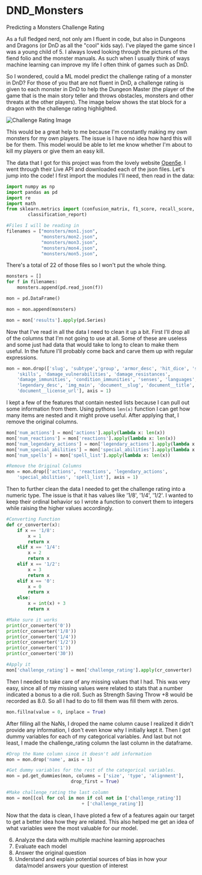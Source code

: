# DND_Monsters
Predicting a Monsters Challenge Rating

As a full fledged nerd, not only am I fluent in code, but also in Dungeons and 
Dragons (or DnD as all the "cool" kids say). I've played the game since I was
a young child of 5. I always loved looking through the pictures of the fiend 
folio and the monster manuals. As such when I usually think of ways machine 
learning can improve my life I often think of games such as DnD.

So I wondered, could a ML model predict the challenge rating of a monster in 
DnD? For those of you that are not fluent in DnD, a challenge rating is given
to each monster in DnD to help the Dungeon Master (the player of the game that 
is the main story teller and throws obstacles, monsters and other threats at the
other players). The image below shows the stat block for a dragon with the
challenge rating highlighted.

![Challenge Rating Image](https://4.bp.blogspot.com/-RS6NaXZPb6A/V5vQO-IFt9I/AAAAAAAAIZI/3JqykSpr1k4oBkfYMpmoQs0Vq3mLaNSxwCLcB/s1600/challengerating.jpg)

This would be a great help to me because I'm constantly making my own monsters 
for my own players. The issue is I have no idea how hard this will be for them.
This model would be able to let me know whether I'm about to kill my players or
give them an easy kill.

The data that I got for this project was from the lovely website [Open5e](https://open5e.com/).
I went through their Live API and downloaded each of the json files. Let's jump
into the code! I first import the modules I'll need, then read in the data:

```python
import numpy as np
import pandas as pd
import re
import math
from sklearn.metrics import (confusion_matrix, f1_score, recall_score,
        classification_report)

#Files I will be reading in
filenames = ["monsters/mon1.json",
             "monsters/mon2.json",
             "monsters/mon3.json",
             "monsters/mon4.json",
             "monsters/mon5.json",
```

There's a total of 22 of those files so I won't put the whole thing.

```python
monsters = []
for f in filenames:
    monsters.append(pd.read_json(f))

mon = pd.DataFrame()

mon = mon.append(monsters)

mon = mon['results'].apply(pd.Series)
```

Now that I've read in all the data I need to clean it up a bit. First I'll drop
all of the columns that I'm not going to use at all. Some of these are useless
and some just had data that would take to long to clean to make them useful. 
In the future I'll probably come back and carve them up with regular expressions.

```python
mon = mon.drop(['slug', 'subtype','group', 'armor_desc', 'hit_dice', 'speed',
    'skills', 'damage_vulnerabilities', 'damage_resistances',
    'damage_immunities', 'condition_immunities', 'senses', 'languages',
    'legendary_desc', 'img_main', 'document__slug', 'document__title',
    'document__license_url'], axis = 1)
```

I kept a few of the features that contain nested lists because I can pull out
some information from them. Using pythons `len(x)` function I can get how many 
items are nested and it might prove useful. After applying that, I remove the
original columns.

```python
mon['num_actions'] = mon['actions'].apply(lambda x: len(x))
mon['num_reactions'] = mon['reactions'].apply(lambda x: len(x))
mon['num_legendary_actions'] = mon['legendary_actions'].apply(lambda x: len(x))
mon['num_special_abilities'] = mon['special_abilities'].apply(lambda x: len(x))
mon['num_spells'] = mon['spell_list'].apply(lambda x: len(x))

#Remove the Original Columns
mon = mon.drop(['actions', 'reactions', 'legendary_actions',
    'special_abilities', 'spell_list'], axis = 1)
```

Then to further clean the data I needed to get the challenge rating into a
numeric type. The issue is that it has values like '1/8', '1/4', '1/2'. I wanted
to keep their ordinal behavior so I wrote a function to convert them to integers
while raising the higher values accordingly.

```python
#Converting Function
def cr_converter(x):
    if x == '1/8':
        x = 1
        return x
    elif x == '1/4':
        x = 2
        return x
    elif x == '1/2':
        x = 3
        return x
    elif x == '0':
        x = 0
        return x
    else:
        x = int(x) + 3
        return x

#Make sure it works
print(cr_converter('0'))
print(cr_converter('1/8'))
print(cr_converter('1/4'))
print(cr_converter('1/2'))
print(cr_converter('1'))
print(cr_converter('30'))

#Apply it
mon['challenge_rating'] = mon['challenge_rating'].apply(cr_converter)
```

Then I needed to take care of any missing values that I had. This was very easy,
since all of my missing values were related to stats that a number indicated a 
bonus to a die roll. Such as Strength Saving Throw +8 would be recorded as 8.0.
So all I had to do to fill them was fill them with zeros.

```python
mon.fillna(value = 0, inplace = True)
```

After filling all the NaNs, I droped the name column cause I realized it didn't
provide any information, I don't even know why I initially kept it. Then I got
dummy variables for each of my categorical variables. And last but not least,
I made the challenge_rating column the last column in the dataframe.

```python
#Drop the Name column since it doesn't add information
mon = mon.drop('name', axis = 1)

#Get dummy variables for the rest of the categorical variables.
mon = pd.get_dummies(mon, columns = ['size', 'type', 'alignment'],
                        drop_first = True)

#Make challenge_rating the last column
mon = mon[[col for col in mon if col not in ['challenge_rating']]
                            + ['challenge_rating']]
```
Now that the data is clean, I have ploted a few of a features again our target
to get a better idea how they are related. This also helped me get an idea of 
what variables were the most valuable for our model. 

6. Analyze the data with multiple machine learning approaches
7. Evaluate each model
8. Answer the original question
9. Understand and explain potential sources of bias in how your data/model
   answers your question of interest
